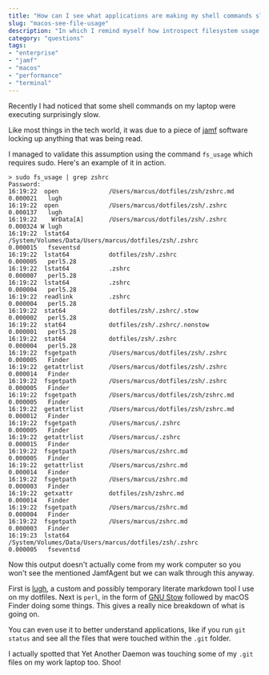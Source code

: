 ```yaml
---
title: "How can I see what applications are making my shell commands slow?"
slug: "macos-see-file-usage"
description: "In which I remind myself how introspect filesystem usage on macOS"
category: "questions"
tags:
- "enterprise"
- "jamf"
- "macos"
- "performance"
- "terminal"
---
```


Recently I had noticed that some shell commands on my laptop were executing surprisingly slow.

Like most things in the tech world, it was due to a piece of [jamf](https://www.jamf.com) software locking up anything that was being read.

I managed to validate this assumption using the command `fs_usage` which requires sudo. Here's an example of it in action.

```shell
> sudo fs_usage | grep zshrc
Password:
16:19:22  open              /Users/marcus/dotfiles/zsh/zshrc.md                                              0.000021   lugh
16:19:22  open              /Users/marcus/dotfiles/zsh/.zshrc                                                0.000137   lugh
16:19:22    WrData[A]       /Users/marcus/dotfiles/zsh/.zshrc                                                0.000324 W lugh
16:19:22  lstat64           /System/Volumes/Data/Users/marcus/dotfiles/zsh/.zshrc                            0.000015   fseventsd
16:19:22  lstat64           dotfiles/zsh/.zshrc                                                              0.000005   perl5.28
16:19:22  lstat64           .zshrc                                                                           0.000007   perl5.28
16:19:22  lstat64           .zshrc                                                                           0.000004   perl5.28
16:19:22  readlink          .zshrc                                                                           0.000004   perl5.28
16:19:22  stat64            dotfiles/zsh/.zshrc/.stow                                                        0.000002   perl5.28
16:19:22  stat64            dotfiles/zsh/.zshrc/.nonstow                                                     0.000001   perl5.28
16:19:22  stat64            dotfiles/zsh/.zshrc                                                              0.000004   perl5.28
16:19:22  fsgetpath         /Users/marcus/dotfiles/zsh/.zshrc                                                0.000005   Finder
16:19:22  getattrlist       /Users/marcus/dotfiles/zsh/.zshrc                                                0.000014   Finder
16:19:22  fsgetpath         /Users/marcus/dotfiles/zsh/.zshrc                                                0.000005   Finder
16:19:22  fsgetpath         /Users/marcus/dotfiles/zsh/zshrc.md                                              0.000005   Finder
16:19:22  getattrlist       /Users/marcus/dotfiles/zsh/zshrc.md                                              0.000012   Finder
16:19:22  fsgetpath         /Users/marcus/.zshrc                                                             0.000005   Finder
16:19:22  getattrlist       /Users/marcus/.zshrc                                                             0.000015   Finder
16:19:22  fsgetpath         /Users/marcus/zshrc.md                                                           0.000005   Finder
16:19:22  getattrlist       /Users/marcus/zshrc.md                                                           0.000014   Finder
16:19:22  fsgetpath         /Users/marcus/zshrc.md                                                           0.000003   Finder
16:19:22  getxattr          dotfiles/zsh/zshrc.md                                                            0.000014   Finder
16:19:22  fsgetpath         /Users/marcus/zshrc.md                                                           0.000004   Finder
16:19:22  fsgetpath         /Users/marcus/zshrc.md                                                           0.000003   Finder
16:19:23  lstat64           /System/Volumes/Data/Users/marcus/dotfiles/zsh/.zshrc                            0.000005   fseventsd
```

Now this output doesn't actually come from my work computer so you won't see the mentioned JamfAgent but we can walk through this anyway.

First is [lugh](https://github.com/marcus-crane/lugh), a custom and possibly temporary literate markdown tool I use on my dotfiles. Next is `perl`, in the form of [GNU Stow](https://www.gnu.org/software/stow/) followed by macOS Finder doing some things. This gives a really nice breakdown of what is going on.

You can even use it to better understand applications, like if you run `git status` and see all the files that were touched within the `.git` folder.

I actually spotted that Yet Another Daemon was touching some of my `.git` files on my work laptop too. Shoo!